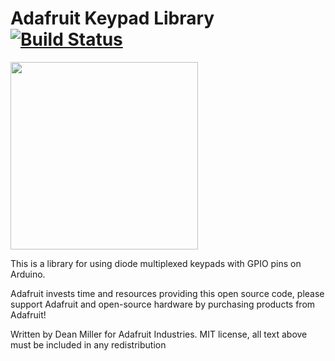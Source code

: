 # Adafruit Keypad Library [![Build Status](https://travis-ci.com/adafruit/Adafruit_Keypad.svg?branch=master)](https://travis-ci.com/adafruit/Adafruit_Keypad)

<img src="https://cdn-shop.adafruit.com/970x728/4020-04.jpg" height="300"/>

This is a library for using diode multiplexed keypads with GPIO pins on Arduino.

Adafruit invests time and resources providing this open source code, please support Adafruit and open-source hardware by purchasing products from Adafruit!

Written by Dean Miller for Adafruit Industries.
MIT license, all text above must be included in any redistribution
